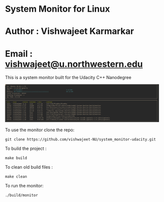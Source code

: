 # System Monitor for Linux
# Author : Vishwajeet Karmarkar
# Email : vishwajeet@u.northwestern.edu

This is a system monitor built for the Udacity C++ Nanodegree <br>

![System Monitor](images/image_monitor.png)


To use the monitor clone the repo:

```
git clone https://github.com/vishwajeet-NU/system_monitor-udacity.git
```

To build the project : 

```
make build
```

To clean old build files : 

``` 
make clean
```

To run the monitor: 

```
./build/monitor

```


